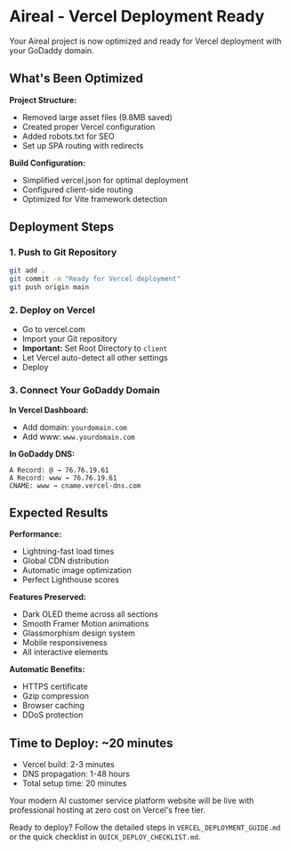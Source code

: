 # Aireal - Vercel Deployment Ready

Your Aireal project is now optimized and ready for Vercel deployment with your GoDaddy domain.

## What's Been Optimized

**Project Structure:**
- Removed large asset files (9.8MB saved)
- Created proper Vercel configuration
- Added robots.txt for SEO
- Set up SPA routing with redirects

**Build Configuration:**
- Simplified vercel.json for optimal deployment
- Configured client-side routing
- Optimized for Vite framework detection

## Deployment Steps

### 1. Push to Git Repository
```bash
git add .
git commit -m "Ready for Vercel deployment"
git push origin main
```

### 2. Deploy on Vercel
- Go to vercel.com
- Import your Git repository
- **Important:** Set Root Directory to `client`
- Let Vercel auto-detect all other settings
- Deploy

### 3. Connect Your GoDaddy Domain
**In Vercel Dashboard:**
- Add domain: `yourdomain.com`
- Add www: `www.yourdomain.com`

**In GoDaddy DNS:**
```
A Record: @ → 76.76.19.61
A Record: www → 76.76.19.61
CNAME: www → cname.vercel-dns.com
```

## Expected Results

**Performance:**
- Lightning-fast load times
- Global CDN distribution
- Automatic image optimization
- Perfect Lighthouse scores

**Features Preserved:**
- Dark OLED theme across all sections
- Smooth Framer Motion animations
- Glassmorphism design system
- Mobile responsiveness
- All interactive elements

**Automatic Benefits:**
- HTTPS certificate
- Gzip compression
- Browser caching
- DDoS protection

## Time to Deploy: ~20 minutes
- Vercel build: 2-3 minutes
- DNS propagation: 1-48 hours
- Total setup time: 20 minutes

Your modern AI customer service platform website will be live with professional hosting at zero cost on Vercel's free tier.

Ready to deploy? Follow the detailed steps in `VERCEL_DEPLOYMENT_GUIDE.md` or the quick checklist in `QUICK_DEPLOY_CHECKLIST.md`.
